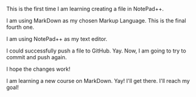 This is the first time I am learning creating a file in NotePad++.


I am using MarkDown as my chosen Markup Language. This is the final fourth one.


I am using NotePad++ as my text editor.

I could successfully push a file to GitHub. Yay. Now, I am going to try to commit and push again. 

I hope the changes work! 

I am learning a new course on MarkDown. Yay! I'll get there. I'll reach my goal! 
